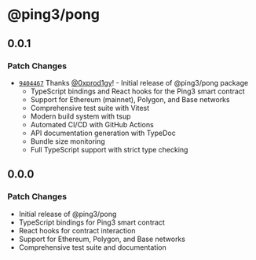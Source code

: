 # @ping3/pong

## 0.0.1

### Patch Changes

- [`9404467`](https://github.com/PingThree/ping3-monorepo/commit/940446786a2c3b63072c2376f391f2b6254ad3f3) Thanks [@0xprod1gy](https://github.com/0xprod1gy)! - Initial release of @ping3/pong package
  - TypeScript bindings and React hooks for the Ping3 smart contract
  - Support for Ethereum (mainnet), Polygon, and Base networks
  - Comprehensive test suite with Vitest
  - Modern build system with tsup
  - Automated CI/CD with GitHub Actions
  - API documentation generation with TypeDoc
  - Bundle size monitoring
  - Full TypeScript support with strict type checking

## 0.0.0

### Patch Changes

- Initial release of @ping3/pong
- TypeScript bindings for Ping3 smart contract
- React hooks for contract interaction
- Support for Ethereum, Polygon, and Base networks
- Comprehensive test suite and documentation
